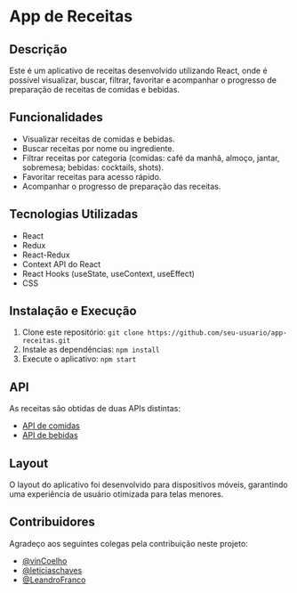 # App de Receitas

## Descrição
Este é um aplicativo de receitas desenvolvido utilizando React, onde é possível visualizar, buscar, filtrar, favoritar e acompanhar o progresso de preparação de receitas de comidas e bebidas.

## Funcionalidades
- Visualizar receitas de comidas e bebidas.
- Buscar receitas por nome ou ingrediente.
- Filtrar receitas por categoria (comidas: café da manhã, almoço, jantar, sobremesa; bebidas: cocktails, shots).
- Favoritar receitas para acesso rápido.
- Acompanhar o progresso de preparação das receitas.

## Tecnologias Utilizadas
- React
- Redux
- React-Redux
- Context API do React
- React Hooks (useState, useContext, useEffect)
- CSS

## Instalação e Execução
1. Clone este repositório: `git clone https://github.com/seu-usuario/app-receitas.git`
2. Instale as dependências: `npm install`
3. Execute o aplicativo: `npm start`

## API
As receitas são obtidas de duas APIs distintas:
- [API de comidas](https://www.themealdb.com/api.php)
- [API de bebidas](https://www.thecocktaildb.com/api.php)

## Layout
O layout do aplicativo foi desenvolvido para dispositivos móveis, garantindo uma experiência de usuário otimizada para telas menores.

## Contribuidores
Agradeço aos seguintes colegas pela contribuição neste projeto:
- [@vinCoelho](https://github.com/vinCoelho)
- [@leticiaschaves](https://github.com/leticiaschaves)
- [@LeandroFranco](https://github.com/Leandro-Franco)
